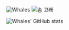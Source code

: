 ![Whales](https://capsule-render.vercel.app/api?type=waving&height=200&text=Whales&fontAlign=80&fontAlignY=40&color=gradient&animation=fadeIn)
![솜 고래](https://github.com/WhalesJin/WhalesJin/assets/124643545/cd8bfc99-d937-451d-9f30-c065c5844ac2)



![Whales' GitHub stats](https://github-readme-stats.vercel.app/api?username=WhalesJin&theme=shadow_blue_repo&show_icons=true)

